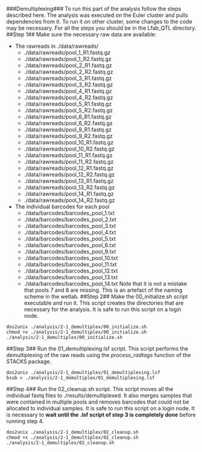 ###Demultiplexing###
To run this part of the analysis follow the steps described here. The analysis was executed on the Euler cluster and pulls dependencies from it. To run it on other cluster, some changes to the code may be necessary. For all the steps you should be in the Lfab_QTL directory.
##Step 1##
Make sure the necessary raw data are available:
* The rawreads in ./data/rawreads/
  * ./data/rawreads/pool_1_R1.fastq.gz
  * ./data/rawreads/pool_1_R2.fastq.gz
  * ./data/rawreads/pool_2_R1.fastq.gz
  * ./data/rawreads/pool_2_R2.fastq.gz
  * ./data/rawreads/pool_3_R1.fastq.gz
  * ./data/rawreads/pool_3_R2.fastq.gz
  * ./data/rawreads/pool_4_R1.fastq.gz
  * ./data/rawreads/pool_4_R2.fastq.gz
  * ./data/rawreads/pool_5_R1.fastq.gz
  * ./data/rawreads/pool_5_R2.fastq.gz
  * ./data/rawreads/pool_6_R1.fastq.gz
  * ./data/rawreads/pool_6_R2.fastq.gz
  * ./data/rawreads/pool_9_R1.fastq.gz
  * ./data/rawreads/pool_9_R2.fastq.gz
  * ./data/rawreads/pool_10_R1.fastq.gz
  * ./data/rawreads/pool_10_R2.fastq.gz
  * ./data/rawreads/pool_11_R1.fastq.gz
  * ./data/rawreads/pool_11_R2.fastq.gz
  * ./data/rawreads/pool_12_R1.fastq.gz
  * ./data/rawreads/pool_12_R2.fastq.gz
  * ./data/rawreads/pool_13_R1.fastq.gz
  * ./data/rawreads/pool_13_R2.fastq.gz
  * ./data/rawreads/pool_14_R1.fastq.gz
  * ./data/rawreads/pool_14_R2.fastq.gz
* The individual barcodes for each pool
  * ./data/barcodes/barcodes_pool_1.txt
  * ./data/barcodes/barcodes_pool_2.txt
  * ./data/barcodes/barcodes_pool_3.txt
  * ./data/barcodes/barcodes_pool_4.txt
  * ./data/barcodes/barcodes_pool_5.txt
  * ./data/barcodes/barcodes_pool_6.txt
  * ./data/barcodes/barcodes_pool_9.txt
  * ./data/barcodes/barcodes_pool_10.txt
  * ./data/barcodes/barcodes_pool_11.txt
  * ./data/barcodes/barcodes_pool_12.txt
  * ./data/barcodes/barcodes_pool_13.txt
  * ./data/barcodes/barcodes_pool_14.txt
Note that it is not a mistake that pools 7 and 8 are missing. This is an artefact of the naming scheme in the wetlab.
##Step 2##
Make the 00_initialize.sh script executable and run it. This script creates the directories that are necessary for the analysis. It is safe to run this script on a login node.
```
dos2unix ./analysis/2-1_demultiplex/00_initialize.sh
chmod +x ./analysis/2-1_demultiplex/00_initialize.sh
./analysis/2-1_demultiplex/00_initialize.sh
```
##Step 3##
Run the 01_demultiplexing.lsf script. This script performs the demultiplexing of the raw reads using the *process_radtags* function of the STACKS package.
```
dos2unix ./analysis/2-1_demultiplex/01_demultiplexing.lsf
bsub < ./analysis/2-1_demultiplex/01_demultiplexing.lsf
```
##Step 4##
Run the 02_cleanup.sh script. This script moves all the individual fastq files to ./results/demultiplexed. It also merges samples that were contained in multiple pools and removes barcodes that could not be allocated to individual samples. It is safe to run this script on a login node. It is necessary to **wait until the .lsf script of step 3 is completely done** before running step 4.
```
dos2unix ./analysis/2-1_demultiplex/02_cleanup.sh
chmod +x ./analysis/2-1_demultiplex/02_cleanup.sh
./analysis/2-1_demultiplex/02_cleanup.sh
```

